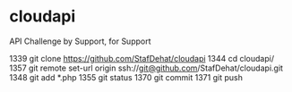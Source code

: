 cloudapi
========

API Challenge by Support, for Support

 1339  git clone https://github.com/StafDehat/cloudapi
 1344  cd cloudapi/
 1357  git remote set-url origin ssh://git@github.com/StafDehat/cloudapi.git
 1348  git add *.php 
 1355  git status
 1370  git commit
 1371  git push

